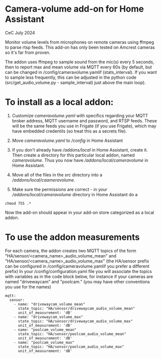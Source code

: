 # Camera-volume add-on for Home Assistant
CeC
July 2024

Monitor volume levels from microphones on remote cameras using ffmpeg
to parse rtsp feeds.  This add-on has only been tested on Amcrest
cameras so it's far from proven.

The addon uses ffmpeg to sample sound from the mic(s) every 5 seconds,
then to report max and mean volume via MQTT every 60s (by default,
but can be changed in /config/cameravolume.yamlif (stats_interval). 
If you want to sample less frequently, this can be adjusted in the
python code (src/get_audio_volume.py  - sample_interval) just
above the main loop).

# To install as a local addon:

1. Customize *cameravolume.yaml* with specifics regarding your MQTT broker address,
MQTT username and password, and RTSP feeds. These will be the same feeds you use
in Frigate (if you use Frigate), which may have embedded credentils
(so treat this as a secrets file).

2. Move *cameravolume.yaml* to */config* in Home Assistant

3. If you don't already have */addons/local* in Home Assistant, create it. Then
create a directory for this particular local addon, named *cameravolume*.
Thus you now have */addons/local/cameravolume* in Home Assistant.

4. Move all of the files in the *src* directory into a */addons/local/caameravolume*.

5. Make sure the permissions are correct - in your */addons/local/cameravolume*
directory in Home Assistant do a 
```
chmod 755 .*
```

Now the add-on should appear in your add-on store categorized as a local addon.

# To use the addon measurements

For each camera, the addon creates two MQTT topics of the form
"HA/sensor/<camera_name>_audio_volume_mean" and "HA/sensor/<camera_name>_audio_volume_max"
(the HA/sensor prefix can be configured in /config/cameravolume.yamlif you prefer a different prefix)
In your /config/configuration.yaml file you will associate the topics with variables as in the
code block below, for instance if your cameras are named "drivewaycam" and "poolcam." (you may
have other conventions you use for the names)

```
mqtt:
  sensor:
    - name: "drivewaycam_volume_mean"
      state_topic: "HA/sensor/drivewaycam_audio_volume_mean"
      unit_of_measurement: 'dB'
    - name: "drivewaycam_volume_max"
      state_topic: "HA/sensor/drivewaycam_audio_volume_max"
      unit_of_measurement: 'dB'
    - name: "poolcam_volume_mean"
      state_topic: "HA/sensor/poolcam_audio_volume_mean"
      unit_of_measurement: 'dB'
    - name: "poolcam_volume_max"
      state_topic: "HA/sensor/poolcam_audio_volume_max"
      unit_of_measurement: 'dB'
```

